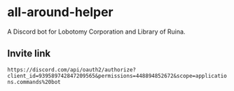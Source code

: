 # all-around-helper

A Discord bot for Lobotomy Corporation and Library of Ruina.

## Invite link

`https://discord.com/api/oauth2/authorize?client_id=939589742847209565&permissions=448894852672&scope=applications.commands%20bot`
